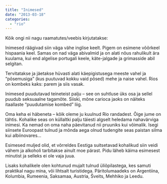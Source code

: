 ```yaml
---
title: "Inimesed"
date: "2013-03-18"
categories: 
  - "rio"
---
```


Kõik ongi nii nagu raamatutes/veebis kirjutatakse:

Inimesed räägivad siin väga vähe inglise keelt. Pigem on esimene võõrkeel hispaania keel. Samas on nad väga abivalmid ja on alati nõus rahulikult ära kuulama, kui end algelise portugali keele, käte-jalgade ja grimasside abil selgitan.

Tervitatakse ja jäetakse hüvasti alati käepigistusega meeste vahel ja “põsemusiga” (kus puutuvad kokku vaid põsed) mehe ja naise vahel. Rios on kombeks kaks: parem ja siis vasak.

Inimesed puudutavad teineteist palju – see on suhtluse üks osa ja sellel puudub seksuaalne tagamõte. Siiski, mõne carioca jaoks on näiteks itaallaste “puudutamise kombed” liig.

Oma keha ei häbeneta – kõik oleme ju kuulnud Rio randadest. Õige jume on tähtis. Kohalike seas on küllaltki palju täiesti algselt heledama nahavärviga inimesi. Ka nemad on oma naha päevitanud nii pruuniks kui võimalik. Isegi siinsete Euroopast tulnud ja mõnda aega olnud tudengite seas paistan silma kui albiinovares…

Esimesed muljed olid, et võrreldes Eestiga suitsetavad kohalikud siin veidi vähem ja alkoholi tarbitakse ainult moe pärast. Pidu läheb käima esimesest minutist ja selleks ei ole vaja juua.

Lisaks kohalikele olen kohtunud mujalt tulnud üliõpilastega, kes samuti praktikal nagu mina, või lihtsalt turistidega. Päritolumaadeks on Argentiina, Kolumbia, Rumeenia, Saksamaa, Austria, Šveits, Mehhiko ja Leedu.
